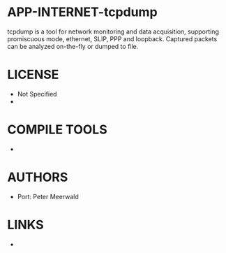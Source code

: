 APP-INTERNET-tcpdump
====================

tcpdump is a tool for network monitoring and data acquisition, supporting promiscuous mode, ethernet, SLIP, PPP and loopback. Captured packets can be analyzed on-the-fly or dumped to file.

LICENSE
===============
* Not Specified
* 
COMPILE TOOLS
===============
* 

AUTHORS
===============
* Port: Peter Meerwald

LINKS
===============
* 

